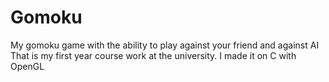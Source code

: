 # Gomoku
My gomoku game with the ability to play against your friend and against AI
That is my first year course work at the university.
I made it on C with OpenGL
